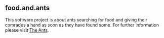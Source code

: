 ## food.and.ants

This software project is about ants searching for food and giving their comrades a hand as soon as they have found some. For further information please visit 
<a href="http://www.hup.harvard.edu/catalog.php?isbn=9780674040755" target="_blank">The Ants</a>. <br />
